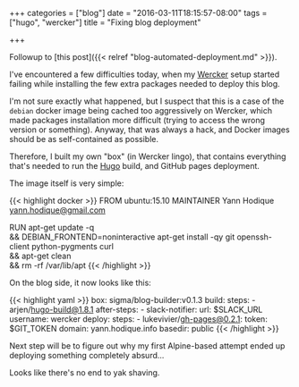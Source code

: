 +++
categories = ["blog"]
date = "2016-03-11T18:15:57-08:00"
tags = ["hugo", "wercker"]
title = "Fixing blog deployment"

+++

Followup to [this post]({{< relref "blog-automated-deployment.md" >}}).

I've encountered a few difficulties today, when my
[Wercker](http://wercker.com/) setup started failing while installing the few
extra packages needed to deploy this blog.

I'm not sure exactly what happened, but I suspect that this is a case of the
`debian` docker image being cached too aggressively on Wercker, which made
packages installation more difficult (trying to access the wrong version or
something). Anyway, that was always a hack, and Docker images should be as
self-contained as possible.

Therefore, I built my own "box" (in Wercker lingo), that contains everything
that's needed to run the [Hugo](https://gohugo.io) build, and GitHub
pages deployment.

The image itself is very simple:

{{< highlight docker >}}
FROM ubuntu:15.10
MAINTAINER Yann Hodique <yann.hodique@gmail.com>

RUN apt-get update -q \
  && DEBIAN_FRONTEND=noninteractive apt-get install -qy git openssh-client python-pygments curl \
  && apt-get clean \
  && rm -rf /var/lib/apt
{{< /highlight >}}

On the blog side, it now looks like this:

{{< highlight yaml >}}
box: sigma/blog-builder:v0.1.3
build:
  steps:
    - arjen/hugo-build@1.8.1
  after-steps:
    - slack-notifier:
        url: $SLACK_URL
        username: wercker
deploy:
  steps:
    - lukevivier/gh-pages@0.2.1:
        token: $GIT_TOKEN
        domain: yann.hodique.info
        basedir: public
{{< /highlight >}}

Next step will be to figure out why my first Alpine-based attempt ended up
deploying something completely absurd...

Looks like there's no end to yak shaving.
